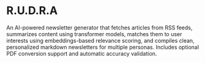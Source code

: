 # R.U.D.R.A
An AI-powered newsletter generator that fetches articles from RSS feeds, summarizes content using transformer models, matches them to user interests using embeddings-based relevance scoring, and compiles clean, personalized markdown newsletters for multiple personas. Includes optional PDF conversion support and automatic accuracy validation.
